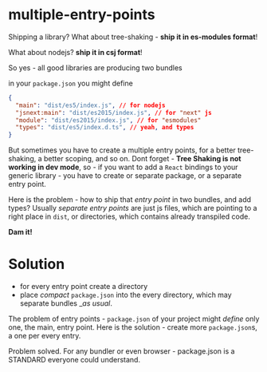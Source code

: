 multiple-entry-points
====
Shipping a library? What about tree-shaking - __ship it in es-modules format__!

What about nodejs? __ship it in csj format__!

So yes - all good libraries are producing two bundles

in your `package.json` you might define
```json
{
  "main": "dist/es5/index.js", // for nodejs
  "jsnext:main": "dist/es2015/index.js", // for "next" js
  "module": "dist/es2015/index.js", // for "esmodules"
  "types": "dist/es5/index.d.ts", // yeah, and types
}
``` 

But sometimes you have to create a multiple entry points, for a better tree-shaking, a better scoping, and so on.
Dont forget - __Tree Shaking is not working in dev mode__, so - if you want to add a `React` bindings to your
generic library - you have to create or separate package, or a separate entry point.

Here is the problem - how to ship that _entry point_ in two bundles, and add types? Usually _separate entry points_
are just js files, which are pointing to a right place in `dist`, or directories, which contains already transpiled code.

__Dam it!__

# Solution
- for every entry point create a directory
- place _compact_ `package.json` into the every directory, which may separate bundles __as usual_.

The problem of entry points - `package.json` of your project might _define_ only one, the main, entry point.
Here is the solution - create more `package.json`s, a one per every entry.

Problem solved. For any bundler or even browser - package.json is a STANDARD everyone could understand.   